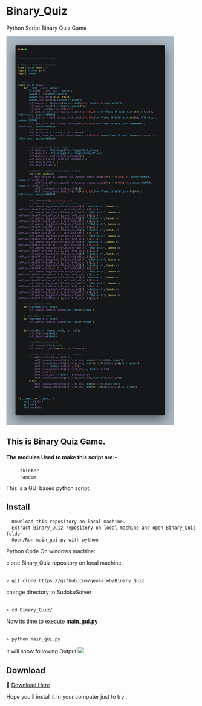 # Binary_Quiz
Python Script Binary Quiz Game

<img src="Binary_Quiz_code.png">

## This is Binary Quiz Game.

#### The modules Used to make this script are:-

        -tkinter
        -random

This is a GUI based python script.

## Install
```
- Download this repository on local machine.
- Extract Binary_Quiz repository on local machine and open Binary_Quiz folder
- Open/Run main_gui.py with python 

```

Python Code On windows machine:

clone Binary_Quiz repository on local machine.
```

> git clone https://github.com/geosaleh/Binary_Quiz

```
change directory to SudokuSolver
```

> cd Binary_Quiz/

```

Now its time to execute **main_gui.py**
```

> python main_gui.py

```
it will show following Output
<img src="main_gui.py">

## Download
:paperclip: [Download Here](https://github.com/geosaleh/Binary_Quiz/archive/refs/heads/main.zip)

Hope you'll install it in your computer just to try .


```
